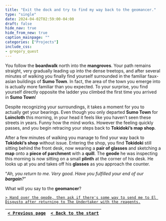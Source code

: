 ```yaml
---
title: "Exit the dock and try to find my way back to the geomancer."
type: "single"
date: 2024-04-02T02:59:00-04:00
draft: false
hide_nav: true
hide_from_new: true
caption_mainpage: ""
categories: ["Projects"]
include_css:
- gregory_quest
---
```


You follow the **boardwalk** north into the **mangroves**. Your path remains straight, very gradually leading up into the dense treetops, and after several minutes of walking you finally find yourself surrounded in the familiar faux-asian buildings of **Sumo Town**. In fact, the area of the town you emerge into is actually more familiar than you expected. To your surprise, you find yourself directly opposite the ladder you climbed the first time you arrived in **Sumo Town**!

Despite recognizing your surroundings, it takes a moment for you to actually get your bearings. Even though you only departed **Sumo Town** for **Loincloth** this morning, in your head it feels like you haven’t seen these streets in years. Funny how the mind works. However the feeling quickly passes, and you begin retracing your steps back to **Tokidoki’s map shop**.

After a few minutes of walking you manage to find your way back to **Tokidoki’s shop** without issue. Entering the shop, you find **Tokidoki** still sitting behind the front desk, now wearing a **pair of glasses** and sketching a **map** onto a **piece of parchment** with a **quill**. The **geode** he was inspecting this morning is now sitting on a small **plinth** at the corner of his desk. He looks up at you and takes off his **glasses** as you approach the counter.

“*Ah, you return to me. Very good. Have you fulfilled your end of our **bargain**?*”

What will you say to the **geomancer**?

[``> Hand over the geode, then ask if there's some way to send me to El Disgusto after returning to The Undertaker with the reagents.``](../89)

|[``< Previous page``](../87)|[``< Back to the start``](../)|
|---|---|